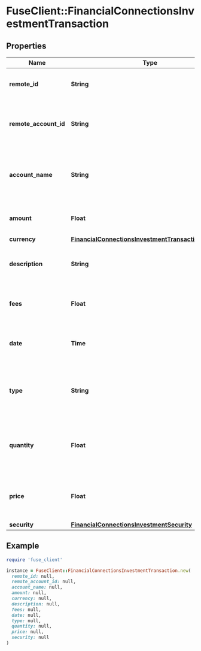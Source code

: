 # FuseClient::FinancialConnectionsInvestmentTransaction

## Properties

| Name | Type | Description | Notes |
| ---- | ---- | ----------- | ----- |
| **remote_id** | **String** | The remote ID of the Investment transaction |  |
| **remote_account_id** | **String** | Remote Account Id of the transaction, ie Plaid Account Id |  |
| **account_name** | **String** | The name of the account associated with the investment transaction | [optional] |
| **amount** | **Float** | The amount of the investment transaction |  |
| **currency** | [**FinancialConnectionsInvestmentTransactionCurrency**](FinancialConnectionsInvestmentTransactionCurrency.md) |  |  |
| **description** | **String** | A description of the investment transaction |  |
| **fees** | **Float** | The fees associated with the investment transaction |  |
| **date** | **Time** | The date and time of the investment transaction |  |
| **type** | **String** | The type of the investment transaction (e.g., &#39;buy&#39;, &#39;sell&#39;, &#39;dividend&#39;) |  |
| **quantity** | **Float** | The number of units of the security involved in this transaction |  |
| **price** | **Float** | The price of the security involved in this transaction |  |
| **security** | [**FinancialConnectionsInvestmentSecurity**](FinancialConnectionsInvestmentSecurity.md) |  |  |

## Example

```ruby
require 'fuse_client'

instance = FuseClient::FinancialConnectionsInvestmentTransaction.new(
  remote_id: null,
  remote_account_id: null,
  account_name: null,
  amount: null,
  currency: null,
  description: null,
  fees: null,
  date: null,
  type: null,
  quantity: null,
  price: null,
  security: null
)
```

